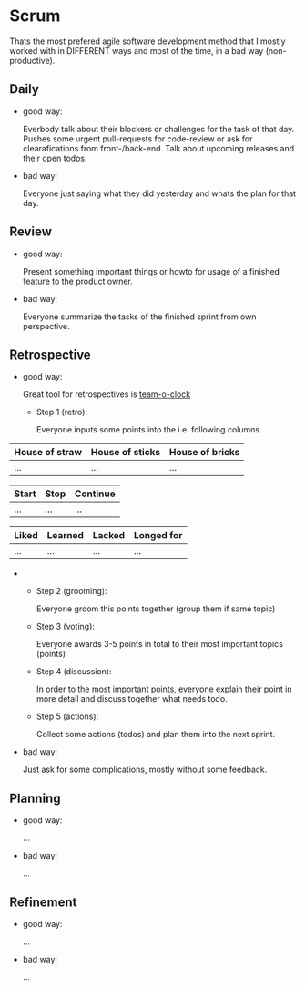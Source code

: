 # Scrum

Thats the most prefered agile software development method that I mostly worked with in DIFFERENT ways and most of the time, in a bad way (non-productive).

## Daily

 - good way:
   
    Everbody talk about their blockers or challenges for the task of that day.
    Pushes some urgent pull-requests for code-review or ask for clearafications
    from front-/back-end. Talk about upcoming releases and their open todos.

 - bad way:
    
    Everyone just saying what they did yesterday and whats the plan for that
    day.

## Review

 - good way:
   
    Present something important things or howto for usage of a finished feature to the product owner.

 - bad way:
    
    Everyone summarize the tasks of the finished sprint from own perspective.

## Retrospective

 - good way:
   
   Great tool for retrospectives is [team-o-clock](https://www.teamoclock.com)

    - Step 1 (retro):
    
        Everyone inputs some points into the i.e. following columns.

| House of straw | House of sticks | House of bricks |
| ---            | ---             | ---             |
| ...            | ...             | ...             |
  
| Start          | Stop            | Continue        |
| ---            | ---             | ---             |
| ...            | ...             | ...             |
  
| Liked | Learned | Lacked | Longed for |
| ---   | ---     | ---    | ---        |
| ...   | ...     | ...    | ...        |

  *
    - Step 2 (grooming):

      Everyone groom this points together (group them if same topic)

    - Step 3 (voting):

      Everyone awards 3-5 points in total to their most important topics (points)

    - Step 4 (discussion):

      In order to the most important points, everyone explain their point in more detail and discuss together what needs todo.

    - Step 5 (actions):

      Collect some actions (todos) and plan them into the next sprint.

 - bad way:
    
    Just ask for some complications, mostly without some feedback.

## Planning

 - good way:
   
    ...

 - bad way:
    
    ...

## Refinement

 - good way:
   
    ...

 - bad way:
    
    ...
